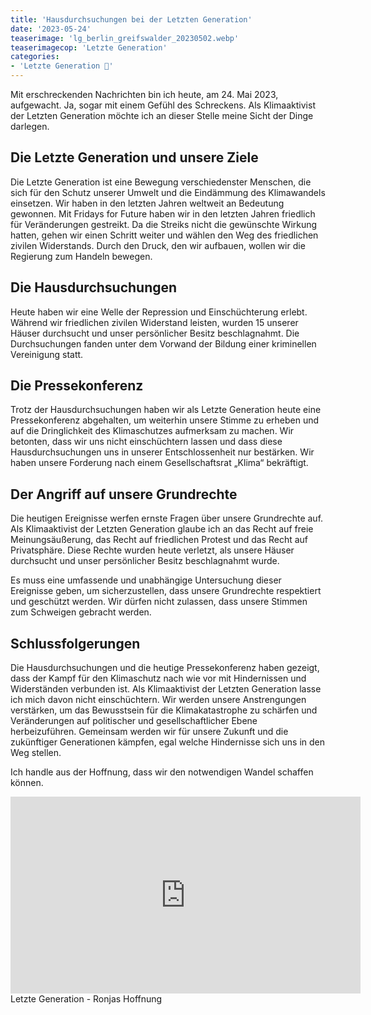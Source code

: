 ```yaml
---
title: 'Hausdurchsuchungen bei der Letzten Generation'
date: '2023-05-24'
teaserimage: 'lg_berlin_greifswalder_20230502.webp'
teaserimagecop: 'Letzte Generation'
categories:
- 'Letzte Generation 🧡'
---
```


Mit erschreckenden Nachrichten bin ich heute, am 24. Mai 2023, aufgewacht. Ja, sogar mit einem Gefühl des Schreckens. Als Klimaaktivist der Letzten Generation möchte ich an dieser Stelle meine Sicht der Dinge darlegen.

## Die Letzte Generation und unsere Ziele

Die Letzte Generation ist eine Bewegung verschiedenster Menschen, die sich für den Schutz unserer Umwelt und die Eindämmung des Klimawandels einsetzen. Wir haben in den letzten Jahren weltweit an Bedeutung gewonnen. Mit Fridays for Future haben wir in den letzten Jahren friedlich für Veränderungen gestreikt. Da die Streiks nicht die gewünschte Wirkung hatten, gehen wir einen Schritt weiter und wählen den Weg des friedlichen zivilen Widerstands. Durch den Druck, den wir aufbauen, wollen wir die Regierung zum Handeln bewegen.

## Die Hausdurchsuchungen

Heute haben wir eine Welle der Repression und Einschüchterung erlebt. Während wir friedlichen zivilen Widerstand leisten, wurden 15 unserer Häuser durchsucht und unser persönlicher Besitz beschlagnahmt. Die Durchsuchungen fanden unter dem Vorwand der Bildung einer kriminellen Vereinigung statt.

## Die Pressekonferenz

Trotz der Hausdurchsuchungen haben wir als Letzte Generation heute eine Pressekonferenz abgehalten, um weiterhin unsere Stimme zu erheben und auf die Dringlichkeit des Klimaschutzes aufmerksam zu machen. Wir betonten, dass wir uns nicht einschüchtern lassen und dass diese Hausdurchsuchungen uns in unserer Entschlossenheit nur bestärken. Wir haben unsere Forderung nach einem Gesellschaftsrat „Klima“ bekräftigt.

## Der Angriff auf unsere Grundrechte

Die heutigen Ereignisse werfen ernste Fragen über unsere Grundrechte auf. Als Klimaaktivist der Letzten Generation glaube ich an das Recht auf freie Meinungsäußerung, das Recht auf friedlichen Protest und das Recht auf Privatsphäre. Diese Rechte wurden heute verletzt, als unsere Häuser durchsucht und unser persönlicher Besitz beschlagnahmt wurde.

Es muss eine umfassende und unabhängige Untersuchung dieser Ereignisse geben, um sicherzustellen, dass unsere Grundrechte respektiert und geschützt werden. Wir dürfen nicht zulassen, dass unsere Stimmen zum Schweigen gebracht werden.

## Schlussfolgerungen

Die Hausdurchsuchungen und die heutige Pressekonferenz haben gezeigt, dass der Kampf für den Klimaschutz nach wie vor mit Hindernissen und Widerständen verbunden ist. Als Klimaaktivist der Letzten Generation lasse ich mich davon nicht einschüchtern. Wir werden unsere Anstrengungen verstärken, um das Bewusstsein für die Klimakatastrophe zu schärfen und Veränderungen auf politischer und gesellschaftlicher Ebene herbeizuführen. Gemeinsam werden wir für unsere Zukunft und die zukünftiger Generationen kämpfen, egal welche Hindernisse sich uns in den Weg stellen.

Ich handle aus der Hoffnung, dass wir den notwendigen Wandel schaffen können.

<iframe width="560" height="315" src="https://www.youtube-nocookie.com/embed/QjB29xTw3a0?si=tKsPLlhaUIEv6Z5V&rel=0" title="YouTube video player" frameborder="0" allow="accelerometer; autoplay; clipboard-write; encrypted-media; gyroscope; picture-in-picture; web-share" referrerpolicy="strict-origin-when-cross-origin" allowfullscreen></iframe>
Letzte Generation - Ronjas Hoffnung
